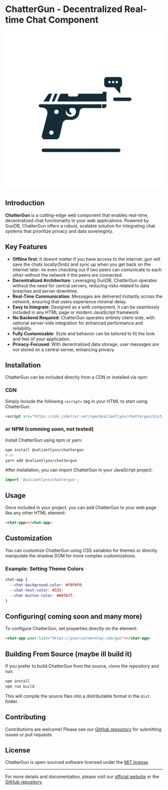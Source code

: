 # ChatterGun - Decentralized Real-time Chat Component

![ChatterGun Logo](./assets/logo.png)

## Introduction

**ChatterGun** is a cutting-edge web component that enables real-time, decentralized chat functionality in your web applications. Powered by GunDB, ChatterGun offers a robust, scalable solution for integrating chat systems that prioritize privacy and data sovereignty.

## Key Features

- **Offline first**: It doesnt matter if you have access to the internet. gun will save the chats locally(5mb) and sync up when you get back on the internet later. im even checking out if two peers can comunicate to each other without the network it the peers are connected.
- **Decentralized Architecture**: Leveraging GunDB, ChatterGun operates without the need for central servers, reducing risks related to data breaches and server downtime.
- **Real-Time Communication**: Messages are delivered instantly across the network, ensuring that users experience minimal delay.
- **Easy to Integrate**: Designed as a web component, it can be seamlessly included in any HTML page or modern JavaScript framework.
- **No Backend Required**: ChatterGun operates entirely client-side, with optional server-side integration for enhanced performance and reliability.
- **Fully Customizable**: Style and behavior can be tailored to fit the look and feel of your application.
- **Privacy-Focused**: With decentralized data storage, user messages are not stored on a central server, enhancing privacy.

## Installation

ChatterGun can be included directly from a CDN or installed via npm:

### CDN

Simply include the following `<script>` tag in your HTML to start using ChatterGun:

```html
<script src="https://cdn.jsdelivr.net/npm/@valiantlynx/chattergun/dist/chattergun.min.js"></script>
```

### or NPM (comming soon, not tested)

Install ChatterGun using npm or yarn:

```bash
npm install @valiantlynx/chattergun
# or
yarn add @valiantlynx/chattergun
```

After installation, you can import ChatterGun in your JavaScript project:

```javascript
import '@valiantlynx/chattergun';
```

## Usage

Once included in your project, you can add ChatterGun to your web page like any other HTML element:

```html
<chat-app></chat-app>
```

## Customization

You can customize ChatterGun using CSS variables for themes or directly manipulate the shadow DOM for more complex customizations.

### Example: Setting Theme Colors

```css
chat-app {
  --chat-background-color: #f0f0f0;
  --chat-text-color: #333;
  --chat-button-color: #007bff;
}
```

## Configuring( coming soon and many more)

To configure ChatterGun, set properties directly on the element:

```html
<chat-app peer-list="https://yourcustomrelay.com/gun"></chat-app>
```

## Building From Source (maybe ill build it)

If you prefer to build ChatterGun from the source, clone the repository and run:

```bash
npm install
npm run build
```

This will compile the source files into a distributable format in the `dist` folder.

## Contributing

Contributions are welcome! Please see our [GitHub repository](https://github.com/valiantlynx/chattergun) for submitting issues or pull requests.

## License

ChatterGun is open-sourced software licensed under the [MIT license](https://opensource.org/licenses/MIT).

---

For more details and documentation, please visit our [official website](https://chattergun.valiantlynx.com) or the [GitHub repository](https://github.com/valiantlynx/chattergun).